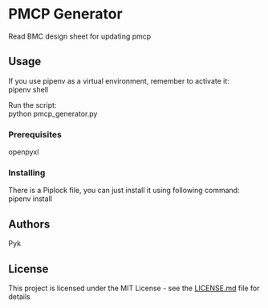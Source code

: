 # PMCP Generator

Read BMC design sheet for updating pmcp

## Usage
If you use pipenv as a virtual environment, remember to activate it:  
pipenv shell

Run the script:  
python pmcp_generator.py

### Prerequisites

openpyxl

### Installing

There is a Piplock file, you can just install it using following command:  
pipenv install

## Authors

Pyk

## License

This project is licensed under the MIT License - see the [LICENSE.md](LICENSE.md) file for details

